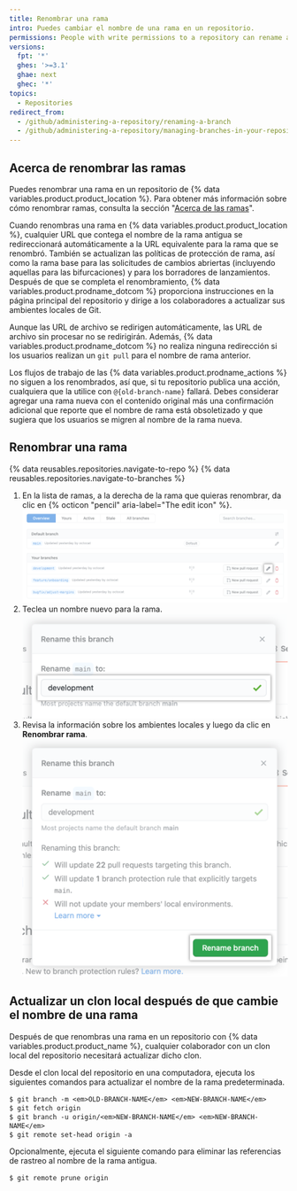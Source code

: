 ```yaml
---
title: Renombrar una rama
intro: Puedes cambiar el nombre de una rama en un repositorio.
permissions: People with write permissions to a repository can rename a branch in the repository. People with admin permissions can rename the default branch.
versions:
  fpt: '*'
  ghes: '>=3.1'
  ghae: next
  ghec: '*'
topics:
  - Repositories
redirect_from:
  - /github/administering-a-repository/renaming-a-branch
  - /github/administering-a-repository/managing-branches-in-your-repository/renaming-a-branch
---
```


## Acerca de renombrar las ramas

Puedes renombrar una rama en un repositorio de {% data variables.product.product_location %}. Para obtener más información sobre cómo renombrar ramas, consulta la sección "[Acerca de las ramas](/github/collaborating-with-issues-and-pull-requests/about-branches)".

Cuando renombras una rama en {% data variables.product.product_location %}, cualquier URL que contega el nombre de la rama antigua se redireccionará automáticamente a la URL equivalente para la rama que se renombró. También se actualizan las políticas de protección de rama, así como la rama base para las solicitudes de cambios abriertas (incluyendo aquellas para las bifurcaciones) y para los borradores de lanzamientos. Después de que se completa el renombramiento, {% data variables.product.prodname_dotcom %} proporciona instrucciones en la página principal del repositorio y dirige a los colaboradores a actualizar sus ambientes locales de Git.

Aunque las URL de archivo se redirigen automáticamente, las URL de archivo sin procesar no se redirigirán. Además, {% data variables.product.prodname_dotcom %} no realiza ninguna redirección si los usuarios realizan un `git pull` para el nombre de rama anterior.

Los flujos de trabajo de las {% data variables.product.prodname_actions %} no siguen a los renombrados, así que, si tu repositorio publica una acción, cualquiera que la utilice con `@{old-branch-name}` fallará. Debes considerar agregar una rama nueva con el contenido original más una confirmación adicional que reporte que el nombre de rama está obsoletizado y que sugiera que los usuarios se migren al nombre de la rama nueva.

## Renombrar una rama

{% data reusables.repositories.navigate-to-repo %}
{% data reusables.repositories.navigate-to-branches %}
1. En la lista de ramas, a la derecha de la rama que quieras renombrar, da clic en {% octicon "pencil" aria-label="The edit icon" %}. ![Icono de lápiz a la derecha de la rama que quieras renombrar](/assets/images/help/branch/branch-rename-edit.png)
1. Teclea un nombre nuevo para la rama. ![Campo de texto para teclear un nombre de rama nuevo](/assets/images/help/branch/branch-rename-type.png)
1. Revisa la información sobre los ambientes locales y luego da clic en **Renombrar rama**. ![Información de ambiente local y botón de "Renombrar rama"](/assets/images/help/branch/branch-rename-rename.png)

## Actualizar un clon local después de que cambie el nombre de una rama

Después de que renombras una rama en un repositorio con {% data variables.product.product_name %}, cualquier colaborador con un clon local del repositorio necesitará actualizar dicho clon.

Desde el clon local del repositorio en una computadora, ejecuta los siguientes comandos para actualizar el nombre de la rama predeterminada.

```shell
$ git branch -m <em>OLD-BRANCH-NAME</em> <em>NEW-BRANCH-NAME</em>
$ git fetch origin
$ git branch -u origin/<em>NEW-BRANCH-NAME</em> <em>NEW-BRANCH-NAME</em>
$ git remote set-head origin -a
```

Opcionalmente, ejecuta el siguiente comando para eliminar las referencias de rastreo al nombre de la rama antigua.
```
$ git remote prune origin
```
